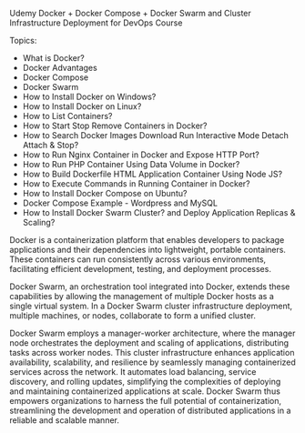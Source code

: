 Udemy Docker + Docker Compose + Docker Swarm and Cluster Infrastructure Deployment for DevOps Course

Topics:
- What is Docker?
- Docker Advantages
- Docker Compose
- Docker Swarm
- How to Install Docker on Windows?
- How to Install Docker on Linux?
- How to List Containers?
- How to Start Stop Remove Containers in Docker?
- How to Search Docker Images Download Run Interactive Mode Detach Attach & Stop?
- How to Run Nginx Container in Docker and Expose HTTP Port?
- How to Run PHP Container Using Data Volume in Docker?
- How to Build Dockerfile HTML Application Container Using Node JS?
- How to Execute Commands in Running Container in Docker?
- How to Install Docker Compose on Ubuntu?
- Docker Compose Example - Wordpress and MySQL
- How to Install Docker Swarm Cluster? and Deploy Application Replicas & Scaling?


Docker is a containerization platform that enables developers to package applications and their dependencies into lightweight, portable containers. These containers can run consistently across various environments, facilitating efficient development, testing, and deployment processes.

Docker Swarm, an orchestration tool integrated into Docker, extends these capabilities by allowing the management of multiple Docker hosts as a single virtual system. In a Docker Swarm cluster infrastructure deployment, multiple machines, or nodes, collaborate to form a unified cluster.

Docker Swarm employs a manager-worker architecture, where the manager node orchestrates the deployment and scaling of applications, distributing tasks across worker nodes. This cluster infrastructure enhances application availability, scalability, and resilience by seamlessly managing containerized services across the network. It automates load balancing, service discovery, and rolling updates, simplifying the complexities of deploying and maintaining containerized applications at scale. Docker Swarm thus empowers organizations to harness the full potential of containerization, streamlining the development and operation of distributed applications in a reliable and scalable manner.

